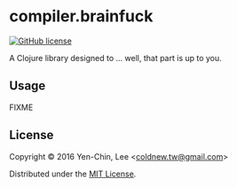 # compiler.brainfuck
[![GitHub license](https://img.shields.io/badge/license-MIT-blue.svg)](https://raw.githubusercontent.com/coldnew/compiler-brainfuck/master/LICENSE)

A Clojure library designed to ... well, that part is up to you.

## Usage

FIXME

## License

Copyright © 2016 Yen-Chin, Lee <<coldnew.tw@gmail.com>>

Distributed under the [MIT License](http://opensource.org/licenses/MIT).